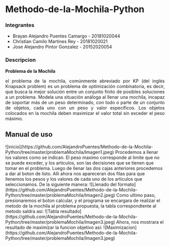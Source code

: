 # Methodo-de-la-Mochila-Python

### Integrantes
- Brayan Alejandro Puentes Camargo - 20181020044
- Christian Camilo Martines Rey    - 20181020021
- Jose Alejandro Pintor Gonzalez   - 20152020054

### Descripcion

**Problema de la Mochila**
<p align= "Justify">el problema de la mochila, comúnmente abreviado por KP (del inglés Knapsack problem) es un problema de optimización combinatoria, es decir, que busca la mejor solución entre un conjunto finito de posibles soluciones a un problema. Modela una situación análoga al llenar una mochila, incapaz de soportar más de un peso determinado, con todo o parte de un conjunto de objetos, cada uno con un peso y valor específicos. Los objetos colocados en la mochila deben maximizar el valor total sin exceder el peso máximo.<p/> 

## Manual de uso
<p Al ejecutar el programa lo primero que se encontrara es un formato como el siguiente:<p/> 
![inicio](https://github.com/AlejandroPuentes/Methodo-de-la-Mochila-Python/tree/master/problemaMochila/Imagen1.jpeg)
Procedemos a llenar los valores como se indican. El peso maximo corresponde al limite que no se puede exceder, y los articulos, son las decisiones que se tienen que tomar en el problema. Luego de llenar las dos cajas anteriores procedemos a dar al boton de listo. Alli ahora nos apareceran dos filas para que llenemos los pesos y los valores de cada uno de los articulos que seleccionamos. De la siguiente manera:
![Llenado del formato](https://github.com/AlejandroPuentes/Methodo-de-la-Mochila-Python/tree/master/problemaMochila/Imagen2.jpeg)
Como ultimo paso, presionaremos el boton calcular, y el programa se encargara de realizar el metodo de la mochila al problema propuesta, la tabla correspondiente al metodo saldra asi:
![Tabla resultado](https://github.com/AlejandroPuentes/Methodo-de-la-Mochila-Python/tree/master/problemaMochila/Imagen3.jpeg)
Ahora, nos mostrara el resultado de maximizar la funcion objetivo asi:
![Maximizacion](https://github.com/AlejandroPuentes/Methodo-de-la-Mochila-Python/tree/master/problemaMochila/Imagen3.jpeg)
